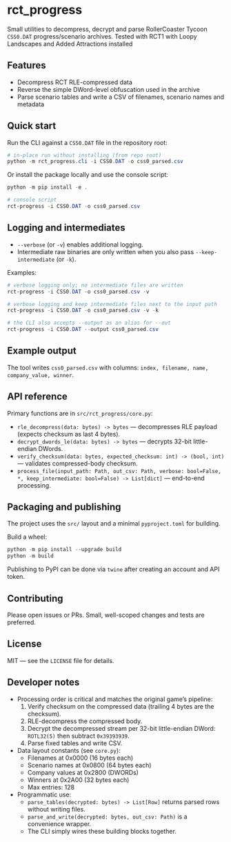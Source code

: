rct_progress
============

Small utilities to decompress, decrypt and parse RollerCoaster Tycoon
`CSS0.DAT` progress/scenario archives. Tested with RCT1 with Loopy
Landscapes and Added Attractions installed

Features
--------
- Decompress RCT RLE-compressed data
- Reverse the simple DWord-level obfuscation used in the archive
- Parse scenario tables and write a CSV of filenames, scenario names and metadata

Quick start
-----------

Run the CLI against a `CSS0.DAT` file in the repository root:

```powershell
# in-place run without installing (from repo root)
python -m rct_progress.cli -i CSS0.DAT -o css0_parsed.csv
```

Or install the package locally and use the console script:

```powershell
python -m pip install -e .

# console script
rct-progress -i CSS0.DAT -o css0_parsed.csv
```

Logging and intermediates
-------------------------
- `--verbose` (or `-v`) enables additional logging.
- Intermediate raw binaries are only written when you also pass `--keep-intermediate` (or `-k`).

Examples:

```powershell
# verbose logging only; no intermediate files are written
rct-progress -i CSS0.DAT -o css0_parsed.csv -v

# verbose logging and keep intermediate files next to the input path
rct-progress -i CSS0.DAT -o css0_parsed.csv -v -k

# the CLI also accepts --output as an alias for --out
rct-progress -i CSS0.DAT --output css0_parsed.csv
```

Example output
--------------
The tool writes `css0_parsed.csv` with columns: `index, filename, name, company_value, winner`.

API reference
-------------
Primary functions are in `src/rct_progress/core.py`:

- `rle_decompress(data: bytes) -> bytes` — decompresses RLE payload (expects checksum as last 4 bytes).
- `decrypt_dwords_le(data: bytes) -> bytes` — decrypts 32-bit little-endian DWords.
- `verify_checksum(data: bytes, expected_checksum: int) -> (bool, int)` — validates compressed-body checksum.
- `process_file(input_path: Path, out_csv: Path, verbose: bool=False, *, keep_intermediate: bool=False) -> List[dict]` — end-to-end processing.

Packaging and publishing
-----------------------
The project uses the `src/` layout and a minimal `pyproject.toml` for building.

Build a wheel:

```powershell
python -m pip install --upgrade build
python -m build
```

Publishing to PyPI can be done via `twine` after creating an account and API token.

Contributing
------------
Please open issues or PRs. Small, well-scoped changes and tests are preferred.

License
-------
MIT — see the `LICENSE` file for details.

Developer notes
---------------
- Processing order is critical and matches the original game’s pipeline:
	1) Verify checksum on the compressed data (trailing 4 bytes are the checksum).
	2) RLE-decompress the compressed body.
	3) Decrypt the decompressed stream per 32-bit little-endian DWord: `ROTL32(5)` then subtract `0x39393939`.
	4) Parse fixed tables and write CSV.
- Data layout constants (see `core.py`):
	- Filenames at 0x0000 (16 bytes each)
	- Scenario names at 0x0800 (64 bytes each)
	- Company values at 0x2800 (DWORDs)
	- Winners at 0x2A00 (32 bytes each)
	- Max entries: 128
- Programmatic use:
	- `parse_tables(decrypted: bytes) -> List[Row]` returns parsed rows without writing files.
	- `parse_and_write(decrypted: bytes, out_csv: Path)` is a convenience wrapper.
	- The CLI simply wires these building blocks together.
